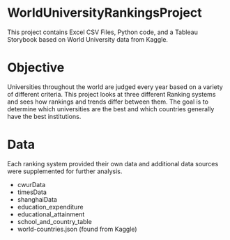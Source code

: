 # WorldUniversityRankingsProject

This project contains Excel CSV Files, Python code, and a Tableau Storybook based on World University data from Kaggle.

# Objective

Universities throughout the world are judged every year based on a variety of different criteria. This project looks at three different Ranking systems and sees how rankings and trends differ between them. The goal is to determine which universities are the best and which countries generally have the best institutions. 

# Data

Each ranking system provided their own data and additional data sources were supplemented for further analysis. 
- cwurData
- timesData
- shanghaiData
- education_expenditure
- educational_attainment
- school_and_country_table
- world-countries.json (found from Kaggle)
